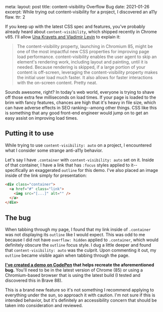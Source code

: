 <route lang="yaml">
meta:
  layout: post
  title: content-visibility Overflow Bug
  date: 2021-01-26
  excerpt: While trying out content-visibility for a project, I discovered an a11y flaw.
  ttr: 2
</route>

If you keep up with the latest CSS spec and features, you've probably already heard about `content-visibility`, which shipped recently in Chrome v85. I'll allow [Una Kravets and Vladimir Levin](https://web.dev/content-visibility/) to explain it:

> The content-visibility property, launching in Chromium 85, might be one of the most impactful new CSS properties for improving page load performance. content-visibility enables the user agent to skip an element's rendering work, including layout and painting, until it is needed. Because rendering is skipped, if a large portion of your content is off-screen, leveraging the content-visibility property makes the initial user load much faster. It also allows for faster interactions with the on-screen content. Pretty neat.

Sounds awesome, right? In today's web world, everyone is trying to shave off those extra few milliseconds on load times. If your page is loaded to the brim with fancy features, chances are high that it's heavy in file size, which can have adverse effects in SEO ranking--among other things. CSS like this is something that any good front-end engineer would jump on to get an easy assist on improving load times.

## Putting it to use

While trying to use `content-visibility: auto` on a project, I encountered what I consider some strange anti-a11y behavior.

Let's say I have `.container` with `content-visibility: auto` set on it. Inside of that container, I have a link that has `:focus` styles applied to it--specifically an exaggerated `outline` for this demo. I've also placed an image inside of the link simply for presentation:

```html
<div class="container">
  <a href="#" class="link">
    <img src="[...]" alt="" />
  </a>
</div>
```

## The bug

When tabbing through my page, I found that my link inside of `.container` was not displaying its `outline` like I would expect. This was odd to me because I did not have `overflow: hidden` applied to `.container`, which would definitely obscure the `outline` focus style. I dug a little deeper and found that `content-visibility: auto` was the culprit. Upon commenting it out, my `outline` became visible again when tabbing through the page.

**[I've created a demo on CodePen](https://codepen.io/bloqhead/full/bGwPJLw) that helps recreate the aforementioned bug.** You'll need to be in the latest version of Chrome (85) or using a Chromium-based browser that is using the latest build (I tested and discovered this in Brave 88).

This is a brand new feature so it's not something I recommend applying to everything under the sun, so approach it with caution. I'm not sure if this is intended behavior, but it's definitely an accessibility concern that should be taken into consideration and reviewed.
